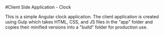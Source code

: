 #Client Side Application - Clock

This is a simple Angular clock application.  The client application is created using Gulp which takes HTML, CSS, and JS files in the "app" folder and copies their minified versions into a "build" folder for production use.
